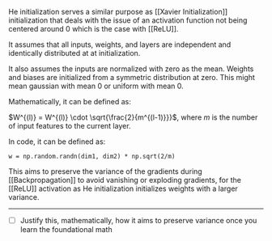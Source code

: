 He initialization serves a similar purpose as [[Xavier Initialization]] initialization that deals with the issue of an activation function not being centered around $0$ which is the case with [[ReLU]].

It assumes that all inputs, weights, and layers are independent and identically distributed at at initialization. 

It also assumes the inputs are normalized with zero as the mean. Weights and biases are initialized from a symmetric distribution at zero. This might mean gaussian with mean 0 or uniform with mean 0.

Mathematically, it can be defined as:

$W^{(l)} = W^{(l)} \cdot \sqrt{\frac{2}{m^{(l-1)}}}$, where $m$ is the number of input features to the current layer.

In code, it can be defined as:

```
w = np.random.randn(dim1, dim2) * np.sqrt(2/m)
```

This aims to preserve the variance of the gradients during [[Backpropagation]] to avoid vanishing or exploding gradients, for the [[ReLU]] activation as He initialization initializes weights with a larger variance.


---
- [ ] Justify this, mathematically, how it aims to preserve variance once you learn the foundational math